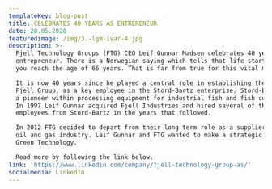 ```yaml
---
templateKey: blog-post
title: CELEBRATES 40 YEARS AS ENTRERENEUR
date: 28.05.2020
featuredimage: /img/3.-lgm-ivar-4.jpg
description: >-
  Fjell Technology Groups (FTG) CEO Leif Gunnar Madsen celebrates 40 years as
  entrepreneur. There is a Norwegian saying which tells that life starts when
  you reach the age of 66 years. That is far from true for this vital man.

  It is now 40 years since he played a central role in establishing the company
  Fjell Group, as a key employee in the Stord-Bartz enterprise. Stord-Bartz was
  a pioneer within processing equipment for industrial fish and fish cuttings.
  In 1997 Leif Gunnar acquired Fjell Industries and hired several of the key
  employees from Stord-Bartz in the years that followed. 

  In 2012 FTG decided to depart from their long term role as a supplier to the
  oil and gas industry. Leif Gunnar and FTG wanted to make a strategic shift to
  Green Technology.

  Read more by following the link below. 
link: 'https://www.linkedin.com/company/fjell-technology-group-as/'
socialmedia: LinkedIn
---
```


